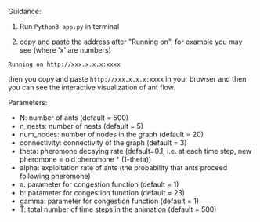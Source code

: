 Guidance:

1. Run ```Python3 app.py``` in terminal

2. copy and paste the address after "Running on", for example you may see (where 'x' are numbers)

  ```Running on http://xxx.x.x.x:xxxx```

  then you copy and paste ```http://xxx.x.x.x:xxxx``` in your browser and then you can see the interactive visualization of ant flow. 

Parameters: 

- N: number of ants (default = 500)
- n_nests: number of nests (default = 5)
- num_nodes: number of nodes in the graph (default = 20)
- connectivity: connectivity of the graph (default = 3)
- theta: pheromone decaying rate (default=0.1, i.e. at each time step, new pheromone = old pheromone * (1-theta))
- alpha: exploitation rate of ants (the probability that ants proceed following pheromone)
- a: parameter for congestion function (default = 1)
- b: parameter for congestion function (default = 23)
- gamma: parameter for congestion function (default = 1)
- T: total number of time steps in the animation (default = 500)




